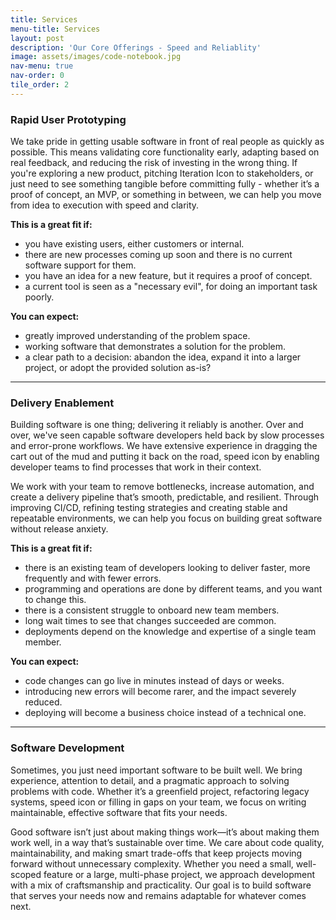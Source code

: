 ```yaml
---
title: Services
menu-title: Services
layout: post
description: 'Our Core Offerings - Speed and Reliablity'
image: assets/images/code-notebook.jpg
nav-menu: true
nav-order: 0
tile_order: 2
---
```


### Rapid User Prototyping

We take pride in getting usable software in front of real people as quickly as
possible. This means validating core functionality early, adapting based on real
feedback, and reducing the risk of investing in the wrong thing. If you're
exploring a new product, pitching 
<span class="right icon alt giant fa-solid fa-code-compare"><span class="label">Iteration Icon</span></span>
to stakeholders, or just need to see something tangible before committing fully -
whether it’s a proof of concept, an MVP, or something in between, we can help 
you move from idea to execution with speed and clarity.

**This is a great fit if:**
- you have existing users, either customers or internal.
- there are new processes coming up soon and there is no current software support for them.
- you have an idea for a new feature, but it requires a proof of concept.
- a current tool is seen as a "necessary evil", for doing an important task poorly.

**You can expect:**
- greatly improved understanding of the problem space.
- working software that demonstrates a solution for the problem.
- a clear path to a decision: abandon the idea, expand it into a larger project,
  or adopt the provided solution as-is?

---

### Delivery Enablement

Building software is one thing; delivering it reliably is another. Over and over,
we've seen capable software developers held back by slow processes and error-prone
workflows. We have extensive experience in dragging the cart out of the mud and 
putting it back on the road,
<span class="left icon alt giant fa-solid fa-map-location-dot"><span class="label">speed icon</span></span>
by enabling developer teams to find processes that work in their context.

We work with your team to remove bottlenecks, increase automation, and create a
delivery pipeline that’s smooth, predictable, and resilient. Through improving
CI/CD, refining testing strategies and creating stable and repeatable environments,
we can help you focus on building great software without release anxiety.

**This is a great fit if:**
- there is an existing team of developers looking to deliver faster, more frequently and with fewer errors.
- programming and operations are done by different teams, and you want to change this.
- there is a consistent struggle to onboard new team members.
- long wait times to see that changes succeeded are common.
- deployments depend on the knowledge and expertise of a single team member.

**You can expect:**
- code changes can go live in minutes instead of days or weeks.
- introducing new errors will become rarer, and the impact severely reduced.
- deploying will become a business choice instead of a technical one.

---

### Software Development

Sometimes, you just need important software to be built well. We bring experience, attention to detail, and a pragmatic approach to solving problems with code. Whether it’s a greenfield project, refactoring legacy systems, 
<span class="right icon alt giant fa-solid fa-hexagon-nodes"><span class="label">speed icon</span></span>
or filling in gaps on your team, we focus on writing maintainable, effective software that fits your needs.

Good software isn’t just about making things work—it’s about making them work well, in a way that’s sustainable over time. We care about code quality, maintainability, and making smart trade-offs that keep projects moving forward without unnecessary complexity. Whether you need a small, well-scoped feature or a large, multi-phase project, we approach development with a mix of craftsmanship and practicality. Our goal is to build software that serves your needs now and remains adaptable for whatever comes next.